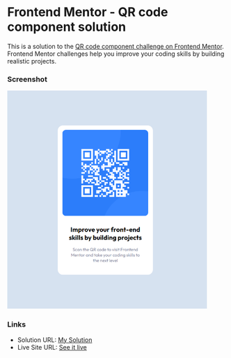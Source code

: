 # Frontend Mentor - QR code component solution

This is a solution to the [QR code component challenge on Frontend Mentor](https://www.frontendmentor.io/challenges/qr-code-component-iux_sIO_H). Frontend Mentor challenges help you improve your coding skills by building realistic projects.

### Screenshot

<img src="screenshot.jpg" alt="screenshot" height="500px"/>

### Links

- Solution URL: [My Solution](https://your-solution-url.com)
- Live Site URL: [See it live](https://harshm-qr-code-component.netlify.app/)

